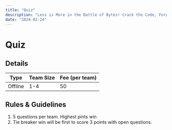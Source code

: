 ```yaml
---
title: "Quiz"
description: "Less is More in the Battle of Bytes! Crack the Code, Forge Your Legacy: Enter the Coding Arena!"
date: "2024-02-24"
---
```


# Quiz

## Details

| Type    | Team Size | Fee (per team) |
| ------- | --------- | -------------- |
| Offline | 1-4       | 50             |

## Rules & Guidelines

1. 5 questions per team. Highest pints win
2. Tie breaker win will be first to score 3 points with open questions.

